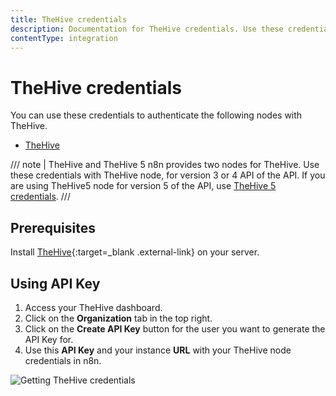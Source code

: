 ```yaml
---
title: TheHive credentials
description: Documentation for TheHive credentials. Use these credentials to authenticate TheHive in n8n, a workflow automation platform.
contentType: integration
---
```


# TheHive credentials

You can use these credentials to authenticate the following nodes with TheHive.

- [TheHive](/integrations/builtin/app-nodes/n8n-nodes-base.thehive/)

/// note | TheHive and TheHive 5
n8n provides two nodes for TheHive. Use these credentials with TheHive node, for version 3 or 4 API of the API. If you are using TheHive5 node for version 5 of the API, use [TheHive 5 credentials](/integrations/builtin/credentials/thehive5/).
///
## Prerequisites

Install [TheHive](https://github.com/TheHive-Project/TheHiveDocs/blob/master/installation/install-guide.md){:target=_blank .external-link} on your server.

## Using API Key

1. Access your TheHive dashboard.
2. Click on the **Organization** tab in the top right.
3. Click on the **Create API Key** button for the user you want to generate the API Key for.
4. Use this **API Key** and your instance **URL** with your TheHive node credentials in n8n.

![Getting TheHive credentials](/_images/integrations/builtin/credentials/thehive/using-api.gif)

